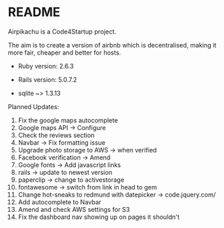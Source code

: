 # README

Airpikachu is a Code4Startup project.

The aim is to create a version of airbnb which is decentralised, making it more fair, cheaper and better for hosts.

* Ruby version: 2.6.3

* Rails version: 5.0.7.2

* sqlite ~> 1.3.13

Planned Updates:
1. Fix the google maps autocomplete
2. Google maps API -> Configure
3. Check the reviews section
4. Navbar -> Fix formatting issue
5. Upgrade photo storage to AWS -> when verified
6. Facebook verification -> Amend
8. Google fonts -> Add javascript links
9. rails -> update to newest version
10. paperclip -> change to activestorage
11. fontawesome -> switch from link in head to gem
12. Change hot-sneaks to redmund with datepicker -> code.jquery.com/
13. Add autocomplete to Navbar
14. Amend and check AWS settings for S3
15. Fix the dashboard nav showing up on pages it shouldn't
